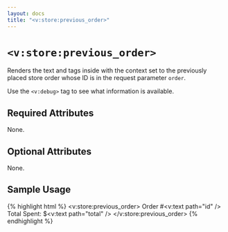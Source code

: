 ```yaml
---
layout: docs
title: "<v:store:previous_order>"
---
```


# `<v:store:previous_order>`

Renders the text and tags inside with the context set to the previously
placed store order whose ID is in the request parameter `order`.

Use the `<v:debug>` tag to see what information is available.

## Required Attributes

None.

## Optional Attributes

None.

## Sample Usage

{% highlight html %}
<v:store:previous_order>
 Order #<v:text path="id" /><br />
 Total Spent: $<v:text path="total" />
</v:store:previous_order>
{% endhighlight %}
